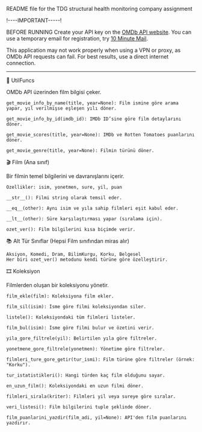 README file for the  TDG structural health monitoring company assignment 


!----IMPORTANT-----!

BEFORE RUNNING
Create your API key on the [OMDb API website](http://www.omdbapi.com/apikey.aspx).
You can use a temporary email for registration, try [10 Minute Mail](https://10minutemail.com).


This application may not work properly when using a VPN or proxy, as OMDb API requests can fail. For best results, use a direct internet connection.


---------------------------------------------------------------------------

🔧 UtilFuncs

OMDb API üzerinden film bilgisi çeker.

    get_movie_info_by_name(title, year=None): Film ismine göre arama yapar, yıl verilmişse eşleşen yılı döner.

    get_movie_info_by_id(imdb_id): IMDb ID’sine göre film detaylarını döner.

    get_movie_scores(title, year=None): IMDb ve Rotten Tomatoes puanlarını döner.

    get_movie_genre(title, year=None): Filmin türünü döner.

🎬 Film (Ana sınıf)

Bir filmin temel bilgilerini ve davranışlarını içerir.

    Özellikler: isim, yonetmen, sure, yil, puan

    __str__(): Filmi string olarak temsil eder.

    __eq__(other): Aynı isim ve yıla sahip filmleri eşit kabul eder.

    __lt__(other): Süre karşılaştırması yapar (sıralama için).

    ozet_ver(): Film bilgilerini kısa biçimde verir.

📚 Alt Tür Sınıflar (Hepsi Film sınıfından miras alır)

    Aksiyon, Komedi, Dram, BilimKurgu, Korku, Belgesel
    Her biri ozet_ver() metodunu kendi türüne göre özelleştirir.
   
🎞️ Koleksiyon

Filmlerden oluşan bir koleksiyonu yönetir.

    film_ekle(film): Koleksiyona film ekler.

    film_sil(isim): İsme göre filmi koleksiyondan siler.

    listele(): Koleksiyondaki tüm filmleri listeler.

    film_bul(isim): İsme göre filmi bulur ve özetini verir.

    yila_gore_filtrele(yil): Belirtilen yıla göre filtreler.

    yonetmene_gore_filtrele(yonetmen): Yönetime göre filtreler.

    filmleri_ture_gore_getir(tur_ismi): Film türüne göre filtreler (örnek: "Korku").

    tur_istatistikleri(): Hangi türden kaç film olduğunu sayar.

    en_uzun_film(): Koleksiyondaki en uzun filmi döner.

    filmleri_sirala(kriter): Filmleri yil veya sureye göre sıralar.

    veri_listesi(): Film bilgilerini tuple şeklinde döner.

    film_puanlarini_yazdir(film_adi, yil=None): API'den film puanlarını yazdırır.
